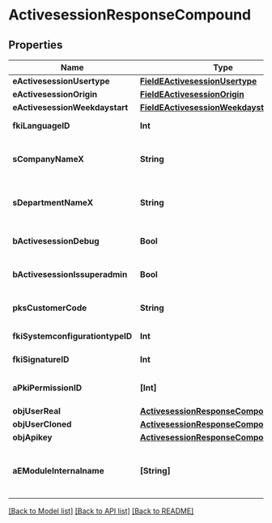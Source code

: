 # ActivesessionResponseCompound

## Properties
Name | Type | Description | Notes
------------ | ------------- | ------------- | -------------
**eActivesessionUsertype** | [**FieldEActivesessionUsertype**](FieldEActivesessionUsertype.md) |  | 
**eActivesessionOrigin** | [**FieldEActivesessionOrigin**](FieldEActivesessionOrigin.md) |  | 
**eActivesessionWeekdaystart** | [**FieldEActivesessionWeekdaystart**](FieldEActivesessionWeekdaystart.md) |  | 
**fkiLanguageID** | **Int** | The unique ID of the Language.  Valid values:  |Value|Description| |-|-| |1|French| |2|English| | 
**sCompanyNameX** | **String** | The Name of the Company in the language of the requester | 
**sDepartmentNameX** | **String** | The Name of the Department in the language of the requester | 
**bActivesessionDebug** | **Bool** | Whether the active session is in debug or not | 
**bActivesessionIssuperadmin** | **Bool** | Whether the active session is superadmin or not | 
**pksCustomerCode** | **String** | The customer code assigned to your account | 
**fkiSystemconfigurationtypeID** | **Int** | The unique ID of the Systemconfigurationtype | 
**fkiSignatureID** | **Int** | The unique ID of the Signature | [optional] 
**aPkiPermissionID** | **[Int]** | An array of permissions granted to the user or api key | 
**objUserReal** | [**ActivesessionResponseCompoundUser**](ActivesessionResponseCompoundUser.md) |  | 
**objUserCloned** | [**ActivesessionResponseCompoundUser**](ActivesessionResponseCompoundUser.md) |  | [optional] 
**objApikey** | [**ActivesessionResponseCompoundApikey**](ActivesessionResponseCompoundApikey.md) |  | [optional] 
**aEModuleInternalname** | **[String]** | An Array of Registered modules.  These are the modules that are Licensed to be used by the User or the API Key. | 

[[Back to Model list]](../README.md#documentation-for-models) [[Back to API list]](../README.md#documentation-for-api-endpoints) [[Back to README]](../README.md)


